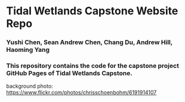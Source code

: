# Tidal Wetlands Capstone Website Repo
### Yushi Chen, Sean Andrew Chen, Chang Du, Andrew Hill, Haoming Yang

### This repository contains the code for the capstone project GitHub Pages of Tidal Wetlands Capstone.

background photo: https://www.flickr.com/photos/chrisschoenbohm/6191914107
